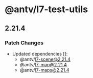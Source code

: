 # @antv/l7-test-utils

## 2.21.4

### Patch Changes

- Updated dependencies []:
  - @antv/l7-scene@2.21.4
  - @antv/l7-map@2.21.4
  - @antv/l7-maps@2.21.4
